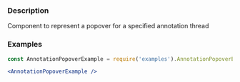 ### Description
Component to represent a popover for a specified annotation thread

### Examples
```jsx
const AnnotationPopoverExample = require('examples').AnnotationPopoverExample;

<AnnotationPopoverExample />
```

